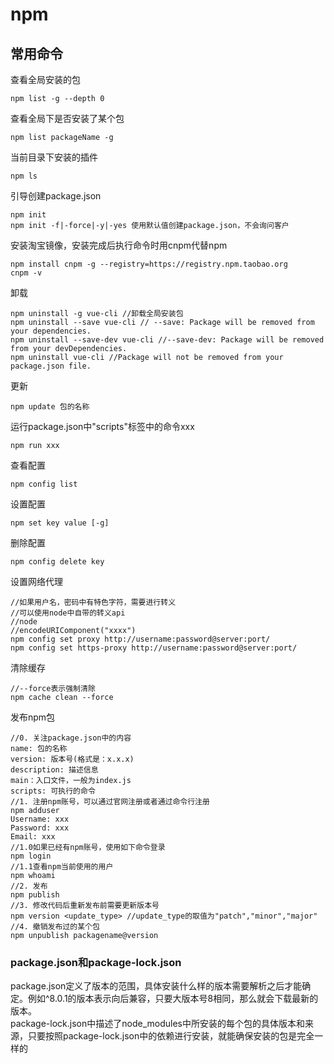 # npm
## 常用命令
查看全局安装的包  
```
npm list -g --depth 0
```

查看全局下是否安装了某个包  
```
npm list packageName -g
```

当前目录下安装的插件  
```
npm ls
```

引导创建package.json  
```
npm init
npm init -f|-force|-y|-yes 使用默认值创建package.json，不会询问客户
```

安装淘宝镜像，安装完成后执行命令时用cnpm代替npm  
```
npm install cnpm -g --registry=https://registry.npm.taobao.org
cnpm -v
```

卸载  
```
npm uninstall -g vue-cli //卸载全局安装包
npm uninstall --save vue-cli // --save: Package will be removed from your dependencies.
npm uninstall --save-dev vue-cli //--save-dev: Package will be removed from your devDependencies.
npm uninstall vue-cli //Package will not be removed from your package.json file.
```

更新  
```
npm update 包的名称
```

运行package.json中"scripts"标签中的命令xxx  
```
npm run xxx
```

查看配置  
```
npm config list
```

设置配置  
```
npm set key value [-g]
```

删除配置  
```
npm config delete key
```

设置网络代理  
```
//如果用户名，密码中有特色字符，需要进行转义
//可以使用node中自带的转义api
//node
//encodeURIComponent("xxxx")
npm config set proxy http://username:password@server:port/
npm config set https-proxy http://username:password@server:port/

```

清除缓存  
```
//--force表示强制清除
npm cache clean --force 
```

发布npm包  
```
//0. 关注package.json中的内容
name: 包的名称
version: 版本号(格式是：x.x.x)
description: 描述信息
main：入口文件，一般为index.js
scripts: 可执行的命令
//1. 注册npm账号，可以通过官网注册或者通过命令行注册
npm adduser
Username: xxx
Password: xxx
Email: xxx
//1.0如果已经有npm账号，使用如下命令登录
npm login
//1.1查看npm当前使用的用户
npm whoami
//2. 发布
npm publish
//3. 修改代码后重新发布前需要更新版本号
npm version <update_type> //update_type的取值为"patch","minor","major"
//4. 撤销发布过的某个包
npm unpublish packagename@version
```

### package.json和package-lock.json  
package.json定义了版本的范围，具体安装什么样的版本需要解析之后才能确定。例如^8.0.1的版本表示向后兼容，只要大版本号8相同，那么就会下载最新的版本。  
package-lock.json中描述了node_modules中所安装的每个包的具体版本和来源，只要按照package-lock.json中的依赖进行安装，就能确保安装的包是完全一样的